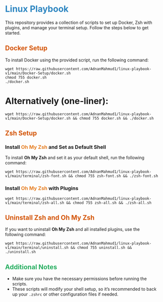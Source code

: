 # <span style="color: #2E86C1;">Linux Playbook</span>

This repository provides a collection of scripts to set up Docker, Zsh with plugins, and manage your terminal setup. Follow the steps below to get started.

## <span style="color: #D35400;">Docker Setup</span>

To install Docker using the provided script, run the following command:

```
wget https://raw.githubusercontent.com/AdnanMahmud1/linux-playbook-v1/main/Docker-Setup/docker.sh
chmod 755 docker.sh
./docker.sh
```

# Alternatively (one-liner):

```
wget https://raw.githubusercontent.com/AdnanMahmud1/linux-playbook-v1/main/Docker-Setup/docker.sh && chmod 755 docker.sh && ./docker.sh
```

## <span style="color: #D35400;">Zsh Setup</span>

### Install <span style="color: #E67E22;">Oh My Zsh</span> and Set as Default Shell

To install **Oh My Zsh** and set it as your default shell, run the following command:

```
wget https://raw.githubusercontent.com/AdnanMahmud1/linux-playbook-v1/main/terminal/zsh-font.sh && chmod 755 zsh-font.sh && ./zsh-font.sh
```

### Install <span style="color: #E67E22;">Oh My Zsh</span> with Plugins

```
wget https://raw.githubusercontent.com/AdnanMahmud1/linux-playbook-v1/main/terminal/zsh-all.sh && chmod 755 zsh-all.sh && ./zsh-all.sh
```

## <span style="color: #D35400;">Uninstall Zsh and Oh My Zsh</span>

If you want to uninstall **Oh My Zsh** and all installed plugins, use the following command:

```
wget https://raw.githubusercontent.com/AdnanMahmud1/linux-playbook-v1/main/terminal/uninstall.sh && chmod 755 uninstall.sh && ./uninstall.sh
```

## <span style="color: #27AE60;">Additional Notes</span>

- Make sure you have the necessary permissions before running the scripts.
- These scripts will modify your shell setup, so it’s recommended to back up your `.zshrc` or other configuration files if needed.
